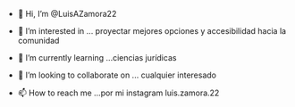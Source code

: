 - 👋 Hi, I’m @LuisAZamora22
- 👀 I’m interested in ... proyectar mejores opciones y accesibilidad hacia la comunidad

- 🌱 I’m currently learning ...ciencias jurídicas 
- 💞️ I’m looking to collaborate on ... cualquier interesado 
- 📫 How to reach me ...por mi instagram luis.zamora.22 

<!---
LuisAZamora22/LuisAZamora22 is a ✨ special ✨ repository because its `README.md` (this file) appears on your GitHub profile.
You can click the Preview link to take a look at your changes.
--->
